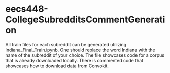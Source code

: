 # eecs448-CollegeSubredditsCommentGeneration
All train files for each subreddit can be generated utilizing Indiana_Final_Train.ipynb. One should replace the word Indiana with the name of the subreddit of your choice. The file showcases code for a corpus that is already downloaded locally. There is commented code that showcases how to download data from Convokit.
